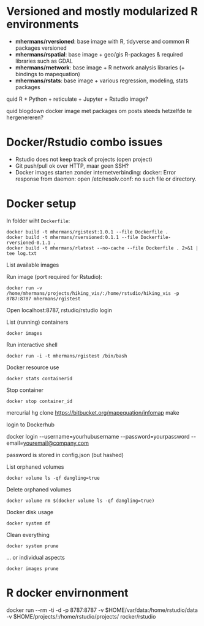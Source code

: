 # Versioned and mostly modularized R environments

- **mhermans/rversioned**: base image with R, tidyverse and common R packages versioned
- **mhermans/rspatial**: base image + geo/gis R-packages & required libraries such as GDAL
- **mhermans/rnetwork**: base image + R network analysis libraries (+ bindings to mapequation)
- **mhermans/rstats**: base image + various regression, modeling, stats packages


quid R + Python + reticulate + Jupyter + Rstudio image?

quid blogdown docker image met packages om posts steeds hetzelfde te hergenereren?

# Docker/Rstudio combo issues

* Rstudio does not keep track of projects (open project)
* Git push/pull ok over HTTP, maar geen SSH?
* Docker images starten zonder internetverbinding: 
    docker: Error response from daemon: open /etc/resolv.conf: no such file or directory.   
# Docker setup

In folder wiht `Dockerfile`:

    docker build -t mhermans/rgistest:1.0.1 --file Dockerfile .
    docker build -t mhermans/rversioned:0.1.1 --file Dockerfile-rversioned-0.1.1 .
    docker build -t mhermans/rlatest --no-cache --file Dockerfile . 2>&1 | tee log.txt 

List available images


Run image (port required for Rstudio):

    docker run -v /home/mhermans/projects/hiking_vis/:/home/rstudio/hiking_vis -p 8787:8787 mhermans/rgistest

Open localhost:8787, rstudio/rstudio login

List (running) containers

    docker images

Run interactive shell 
   
    docker run -i -t mhermans/rgistest /bin/bash

Docker resource use

    docker stats containerid

Stop container

    docker stop container_id 

mercurial
hg clone https://bitbucket.org/mapequation/infomap
make

login to Dockerhub

docker login --username=yourhubusername --password=yourpassword --email=youremail@company.com

password is stored in config.json (but hashed)


List orphaned volumes

	docker volume ls -qf dangling=true

Delete orphaned volumes
	
	docker volume rm $(docker volume ls -qf dangling=true)

Docker disk usage

    docker system df

Clean everything

    docker system prune

... or individual aspects

    docker images prune

	
# R docker envirnonment


docker run --rm -ti -d -p 8787:8787 -v $HOME/var/data:/home/rstudio/data -v $HOME/projects/:/home/rstudio/projects/ rocker/rstudio
